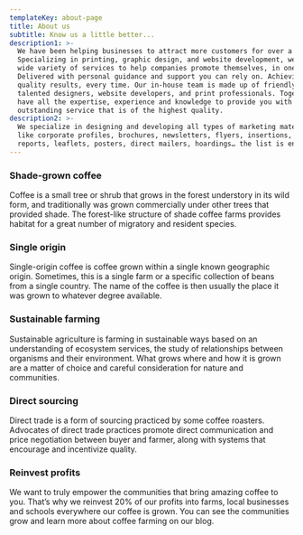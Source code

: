 ```yaml
---
templateKey: about-page
title: About us
subtitle: Know us a little better...
description1: >-
  We have been helping businesses to attract more customers for over a decade.
  Specializing in printing, graphic design, and website development, we offer a
  wide variety of services to help companies promote themselves, in one place.
  Delivered with personal guidance and support you can rely on. Achieving
  quality results, every time. Our in-house team is made up of friendly and
  talented designers, website developers, and print professionals. Together, we
  have all the expertise, experience and knowledge to provide you with
  outstanding service that is of the highest quality.
description2: >-
  We specialize in designing and developing all types of marketing materials
  like corporate profiles, brochures, newsletters, flyers, insertions, annual
  reports, leaflets, posters, direct mailers, hoardings… the list is endless.
---
```


### Shade-grown coffee

Coffee is a small tree or shrub that grows in the forest understory in its wild form, and traditionally was grown commercially under other trees that provided shade. The forest-like structure of shade coffee farms provides habitat for a great number of migratory and resident species.

### Single origin

Single-origin coffee is coffee grown within a single known geographic origin. Sometimes, this is a single farm or a specific collection of beans from a single country. The name of the coffee is then usually the place it was grown to whatever degree available.

### Sustainable farming

Sustainable agriculture is farming in sustainable ways based on an understanding of ecosystem services, the study of relationships between organisms and their environment. What grows where and how it is grown are a matter of choice and careful consideration for nature and communities.

### Direct sourcing

Direct trade is a form of sourcing practiced by some coffee roasters. Advocates of direct trade practices promote direct communication and price negotiation between buyer and farmer, along with systems that encourage and incentivize quality.

### Reinvest profits

We want to truly empower the communities that bring amazing coffee to you. That’s why we reinvest 20% of our profits into farms, local businesses and schools everywhere our coffee is grown. You can see the communities grow and learn more about coffee farming on our blog.
